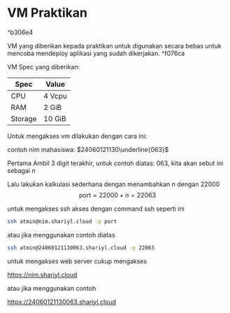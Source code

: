 # VM Praktikan

^b306e4

VM yang diberikan kepada praktikan untuk digunakan secara bebas untuk mencoba mendeploy aplikasi yang sudah dikerjakan. ^f076ca

VM Spec yang diberikan:

| Spec    | Value  |
| ------- | ------ |
| CPU     | 4 Vcpu |
| RAM     | 2 GiB  |
| Storage | 10 GiB |

Untuk mengakses vm dilakukan dengan cara ini:

contoh nim mahasiswa: $24060121130\underline{063}$

Pertama Ambil 3 digit terakhir, untuk contoh diatas: $063$, kita akan sebut ini sebagai $n$

Lalu lakukan kalkulasi sederhana dengan menambahkan $n$ dengan $22000$
$$\text{port} = 22000 + n = 22063$$

untuk mengakses ssh akses dengan command ssh seperti ini

```sh
ssh atmin@nim.shariyl.cloud -p port
```

atau jika menggunakan contoh diatas

```sh
ssh atmin@24060121130063.shariyl.cloud -p 22063
```

untuk mengakses web server cukup mengakses

https://nim.shariyl.cloud

atau jika menggunakan contoh

https://24060121130063.shariyl.cloud